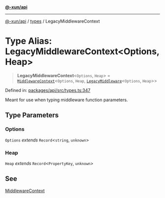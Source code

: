 [**@-xun/api**](../../README.md)

***

[@-xun/api](../../README.md) / [types](../README.md) / LegacyMiddlewareContext

# Type Alias: LegacyMiddlewareContext\<Options, Heap\>

> **LegacyMiddlewareContext**\<`Options`, `Heap`\> = [`MiddlewareContext`](MiddlewareContext.md)\<`Options`, `Heap`, [`LegacyMiddleware`](LegacyMiddleware.md)\<`Options`, `Heap`\>\>

Defined in: [packages/api/src/types.ts:347](https://github.com/Xunnamius/api-utils/blob/60863c4db4ba817b2926c481da6a42f07a7c9992/packages/api/src/types.ts#L347)

Meant for use when typing middleware function parameters.

## Type Parameters

### Options

`Options` *extends* `Record`\<`string`, `unknown`\>

### Heap

`Heap` *extends* `Record`\<`PropertyKey`, `unknown`\>

## See

[MiddlewareContext](MiddlewareContext.md)
